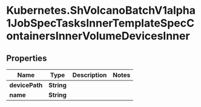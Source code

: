 # Kubernetes.ShVolcanoBatchV1alpha1JobSpecTasksInnerTemplateSpecContainersInnerVolumeDevicesInner

## Properties

Name | Type | Description | Notes
------------ | ------------- | ------------- | -------------
**devicePath** | **String** |  | 
**name** | **String** |  | 


